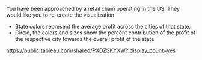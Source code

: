 You have been approached by a retail chain operating in the US. They would like you to re-create the visualization.
- State colors represent the average profit across the cities of that state. 
- Circle, the colors and sizes show the percent contribution of the profit of the respective city towards the overall profit of the state

https://public.tableau.com/shared/PXDZSKYXW?:display_count=yes
